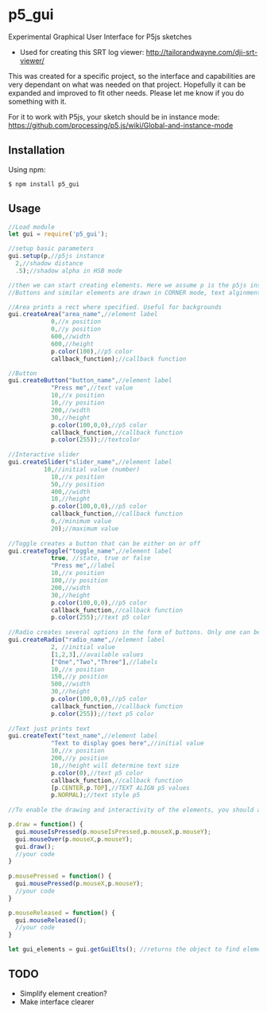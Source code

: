 # p5_gui
Experimental Graphical User Interface for P5js sketches

- Used for creating this SRT log viewer: http://tailorandwayne.com/dji-srt-viewer/

This was created for a specific project, so the interface and capabilities are very dependant on what was needed on that project. Hopefully it can be expanded and improved to fit other needs. Please let me know if you do something with it.

For it to work with P5js, your sketch should be in instance mode: https://github.com/processing/p5.js/wiki/Global-and-instance-mode

## Installation

Using npm:
```shell
$ npm install p5_gui
```

## Usage
```js
//Load module
let gui = require('p5_gui');

//setup basic parameters
gui.setup(p,//p5js instance
  2,//shadow distance
  .5);//shadow alpha in HSB mode

//then we can start creating elements. Here we assume p is the p5js instance:
//Buttons and similar elements are drawn in CORNER mode, text alginment can be changed

//Area prints a rect where specified. Useful for backgrounds
gui.createArea("area_name",//element label
			0,//x position
			0,//y position
			600,//width
			600,//height
			p.color(100),//p5 color
			callback_function);//callback function

//Button
gui.createButton("button_name",//element label
			"Press me",//text value
			10,//x position
			10,//y position
			200,//width
			30,//height
			p.color(100,0,0),//p5 color
			callback_function,//callback function
			p.color(255));//textcolor
      
//Interactive slider
gui.createSlider("slider_name",//element label
		  10,//initial value (number)
			10,//x position
			50,//y position
			400,//width
			10,//height
			p.color(100,0,0),//p5 color
			callback_function,//callback function
			0,//minimum value
			20);//maximum value
      
//Toggle creates a button that can be either on or off
gui.createToggle("toggle_name",//element label
			true, //state, true or false
			"Press me",//label
			10,//x position
			100,//y position
			200,//width
			30,//height
			p.color(100,0,0),//p5 color
			callback_function,//callback function
			p.color(255);//text p5 color
      
//Radio creates several options in the form of buttons. Only one can be pressed
gui.createRadio("radio_name",//element label
			2, //initial value
			[1,2,3],//available values
			["One","Two","Three"],//labels
			10,//x position
			150,//y position
			500,//width
			30,//height
			p.color(100,0,0),//p5 color
			callback_function,//callback function
			p.color(255));//text p5 color
      
//Text just prints text
gui.createText("text_name",//element label
			"Text to display goes here",//initial value
			10,//x position
			200,//y position
			10,//height will determine text size
			p.color(0),//text p5 color
			callback_function,//callback function
			[p.CENTER,p.TOP],//TEXT ALIGN p5 values
			p.NORMAL);//text style p5
      
//To enable the drawing and interactivity of the elements, you should add the following methods to the usual p5 functions:

p.draw = function() {
  gui.mouseIsPressed(p.mouseIsPressed,p.mouseX,p.mouseY);
  gui.mouseOver(p.mouseX,p.mouseY);
  gui.draw();
  //your code
}
        
p.mousePressed = function() {
  gui.mousePressed(p.mouseX,p.mouseY);
  //your code
}

p.mouseReleased = function() {
  gui.mouseReleased();
  //your code
}

let gui_elements = gui.getGuiElts(); //returns the object to find elements by key


```

## TODO
- Simplify element creation?
- Make interface clearer
